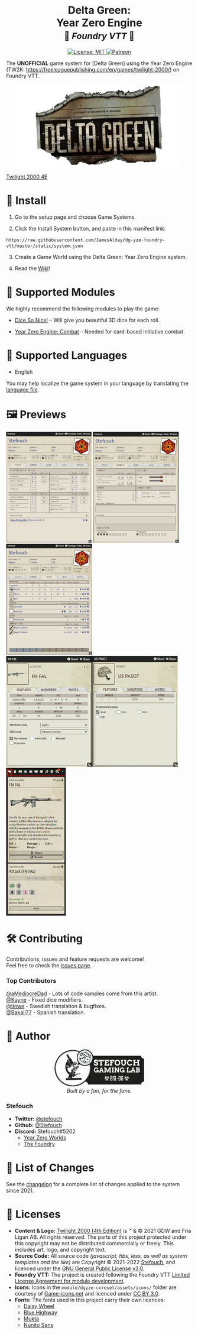 <h1 align="center">
  <b>Delta Green:</b><br/>
  Year Zero Engine<br/>
  <small>🎲 <i>Foundry VTT</i> 🎲</small>
  </h1>
<p align="center">
  <!-- <img alt="Version" src="https://img.shields.io/badge/dynamic/json?color=blue&label=version&query=version&url=https%3A%2F%2Fraw.githubusercontent.com%2Ffvtt-fria-ligan%2Ftwilight2000-foundry-vtt%2Fmaster%2Fstatic%2Fsystem.json"/>
  <a href="https://foundryvtt.com" target="_blank">
    <img alt="Foundry Version" src="https://img.shields.io/badge/dynamic/json?color=blue&label=Foundry&query=compatibility.minimum&url=https%3A%2F%2Fraw.githubusercontent.com%2Ffvtt-fria-ligan%2Ftwilight2000-foundry-vtt%2Fmaster%2Fstatic%2Fsystem.json"/>
  </a>
  <a href="https://foundryvtt.com/packages/dgyze/" target="_blank">
    <img alt="Forge Installs" src="https://img.shields.io/badge/dynamic/json?label=Forge%20Installs&query=package.installs&suffix=%25&url=https%3A%2F%2Fforge-vtt.com%2Fapi%2Fbazaar%2Fpackage%2Fdgyze&colorB=4aa94a"/>
  </a>
  <a href="https://github.com/JamesAlday/dg-yze-foundry-vtt/releases">
    <img alt="Downloads" src="https://img.shields.io/github/downloads/JamesAlday/dg-yze-foundry-vtt/latest/master.zip"/>
  </a>
  <a href="https://github.com/JamesAlday/dg-yze-foundry-vtt/graphs/commit-activity" target="_blank">
    <img alt="Maintenance" src="https://img.shields.io/badge/Maintained%3F-yes-green.svg"/>
  </a> -->
  <a href="https://github.com/JamesAlday/dg-yze-foundry-vtt/blob/master/LICENSE" target="_blank">
    <img alt="License: MIT" src="https://img.shields.io/github/license/JamesAlday/dg-yze-foundry-vtt"/>
  </a>
  <a href="https://www.patreon.com/Stefouch">
    <img src="https://img.shields.io/badge/donate-patreon-F96854.svg" alt="Patreon">
  </a>
</p>

The **UNOFFICIAL** game system for [Delta Green] using the Year Zero Engine (TW2K: https://freeleaguepublishing.com/en/games/twilight-2000/) on Foundry VTT.

<p align="center">
  <a href="http://delta-green.com/" target="_blank">
    <img src="https://github.com/JamesAlday/dg-yze-foundry-vtt/raw/master/static/assets/burned_delta_green_banner.webp" alt="Delta Green"/>
  </a>
</p>
<a href="https://frialigan.se/en/games/twilight-2000/" target="_blank">Twilight 2000 4E</a>

# 🚀 Install

1. Go to the setup page and choose Game Systems.

2. Click the Install System button, and paste in this manifest link:

```
https://raw.githubusercontent.com/JamesAlday/dg-yze-foundry-vtt/master/static/system.json
```

3. Create a Game World using the Delta Green: Year Zero Engine system.

4. Read the [Wiki](https://github.com/JamesAlday/dg-yze-foundry-vtt/wiki)!

# 🧩 Supported Modules

We highly recommend the following modules to play the game:

- [Dice So Nice!](https://foundryvtt.com/packages/dice-so-nice) – Will give you beautiful 3D dice for each roll.

- [Year Zero Engine: Combat](https://foundryvtt.com/packages/package/yze-combat) – Needed for card-based initiative combat.

# 💬 Supported Languages

- English

You may help localize the game system in your language by translating the [language file](./src/lang/en.yml).<br/>
<!-- or head over the [Weblate page](https://weblate.foundryvtt-hub.com/projects/dgyze/main/) to start translating. -->

# 🖼️ Previews

<img src="https://github.com/JamesAlday/dg-yze-foundry-vtt/raw/master/static/screenshots/210117-characterSheet-stats.png" height=300 alt="T2K Foundry"/> <img src="https://github.com/JamesAlday/dg-yze-foundry-vtt/raw/master/static/screenshots/210117-characterSheet-combat.png" height=300 alt="T2K Foundry"/> <img src="https://github.com/JamesAlday/dg-yze-foundry-vtt/raw/master/static/screenshots/210117-characterSheet-equipment.png" height=300 alt="T2K Foundry"/>
<img src="https://github.com/JamesAlday/dg-yze-foundry-vtt/raw/master/static/screenshots/210117-itemSheets-weapon-armor.png" height=300 alt="T2K Foundry"/>
<img src="https://github.com/JamesAlday/dg-yze-foundry-vtt/raw/master/static/screenshots/210117-chatlog.png" height=400 alt="T2K Foundry"/>

# 🛠️ Contributing

Contributions, issues and feature requests are welcome!<br/>Feel free to check the [issues page](https://github.com/JamesAlday/twilight2000-foundry-vtt/issues).

### Top Contributors

[@aMediocreDad](https://github.com/aMediocreDad) - Lots of code samples come from this artist.<br/>
[@Kayne](https://github.com/Kayne) - Fixed dice modifiers.<br/>
[@tinwe](https://github.com/tinwe) - Swedish translation & bugfixes.<br/>
[@Bakali77](https://github.com/Bakali77) - Spanish translation.

# 👤 Author

<p align="center">
  <a href="https://stefouch.be" target="_blank">
    <img src="https://github.com/JamesAlday/dg-yze-foundry-vtt/raw/master/static/assets/stefouch-banner.png" alt="Stefouch Gaming Lab" style="width: auto; height: auto; max-height: 100px;"/>
  </a>
  <br/>
  <i>Built by a fan, for the fans.</i>
</p>

### Stefouch

- **Twitter:** [@stefouch](https://twitter.com/stefouch)
- **Github:** [@Stefouch](https://github.com/Stefouch)
- **Discord:** Stefouch#5202
  - [Year Zero Worlds](https://discord.gg/RnaydHR)
  - [The Foundry](https://discord.gg/8yAKUHZZKE)

# 📜 List of Changes

See the [changelog](https://github.com/JamesAlday/dg-yze-foundry-vtt/blob/master/CHANGELOG.md#changelog) for a complete list of changes applied to the system since 2021.

# 📝 Licenses

- **Content & Logo:** [Twilight 2000 (4th Edition)](https://freeleaguepublishing.com/en/store/?collection_id=270655783061) is ™ & © 2021 GDW and Fria Ligan AB. All rights reserved. The parts of this project protected under this copyright may not be distributed commercially or freely. This includes art, logo, and copyright text.
- **Source Code:** All source code _(javascript, hbs, less, as well as system templates and the like)_ are Copyright © 2021-2022 [Stefouch](https://github.com/Stefouch), and licenced under the [GNU General Public License v3.0](https://github.com/JamesAlday/dg-yze-foundry-vtt/blob/master/LICENSE).
- **Foundry VTT:** The project is created following the Foundry VTT [Limited License Agreement for module development](https://foundryvtt.com/article/license/).
- **Icons:** Icons in the `module/dgyze-coreset/assets/icons/` folder are courtesy of [Game-icons.net](https://game-icons.net/) and licenced under [CC BY 3.0](https://creativecommons.org/licenses/by/3.0/).
- **Fonts:** The fonts used in this project carry their own licences:
  - [Daisy Wheel](https://www.dafont.com/daisy-wheel.font)
  - [Blue Highway](https://typodermicfonts.com/blue-highway-5-0/)
  - [Mukta](https://fonts.google.com/specimen/Mukta)
  - [Nunito Sans](https://fonts.google.com/specimen/Nunito+Sans)
